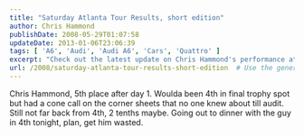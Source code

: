 ```yaml
---
title: "Saturday Atlanta Tour Results, short edition"
author: Chris Hammond
publishDate: 2008-05-29T01:07:58
updateDate: 2013-01-06T23:06:39
tags: [ 'A6', 'Audi', 'Audi A6', 'Cars', 'Quattro' ]
excerpt: "Check out the latest update on Chris Hammond's performance at the race event. Despite a penalty, he's not far off from the 4th position. #raceevent #ChrisHammond"
url: /2008/saturday-atlanta-tour-results-short-edition  # Use the generated URL with year
---
```

<p>Chris Hammond, 5th place after day 1. Woulda been 4th in final trophy spot but had a cone call on the corner sheets that no one knew about till audit. Still not far back from 4th, 2 tenths maybe. Going out to dinner with the guy in 4th tonight, plan, get him wasted.</p>


